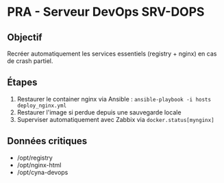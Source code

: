 # PRA - Serveur DevOps SRV-DOPS

## Objectif
Recréer automatiquement les services essentiels (registry + nginx) en cas de crash partiel.

## Étapes
1. Restaurer le container nginx via Ansible : `ansible-playbook -i hosts deploy_nginx.yml`
2. Restaurer l'image si perdue depuis une sauvegarde locale
3. Superviser automatiquement avec Zabbix via `docker.status[mynginx]`

## Données critiques
- /opt/registry
- /opt/nginx-html
- /opt/cyna-devops
